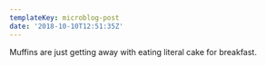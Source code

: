 ```yaml
---
templateKey: microblog-post
date: '2018-10-10T12:51:35Z'
---
```


Muffins are just getting away with eating literal cake for breakfast.

